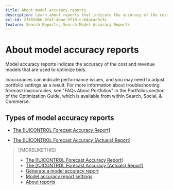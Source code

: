 ```yaml
---
title: About model accuracy reports
description: Learn about reports that indicate the accuracy of the cost and revenue models that are used to optimize bids.
exl-id: 2f655db6-8f4f-4eae-9f18-cc04acad3c5c
feature: Search Reports, Search Model Accuracy Reports
---
```

# About model accuracy reports

Model accuracy reports indicate the accuracy of the cost and revenue models that are used to optimize bids.

Inaccuracies can indicate performance issues, and you may need to adjust portfolio settings as a result. For more information about troubleshooting forecast inaccuracies, see "FAQs About Portfolios" in the Portfolios section of the Optimization Guide, which is available from within Search, Social, & Commerce.<!-- verify convention for referencing Optimization Guide here -->

## Types of model accuracy reports

* [The [!UICONTROL Forecast Accuracy Report]](forecast-accuracy-report.md)

* [The [!UICONTROL Forecast Accuracy (Actuals) Report]](forecast-accuracy-actuals-report.md)

>[!MORELIKETHIS]
>
>* [The [!UICONTROL Forecast Accuracy Report]](forecast-accuracy-report.md)
>* [The [!UICONTROL Forecast Accuracy (Actuals) Report]](forecast-accuracy-actuals-report.md)
>* [Generate a model accuracy report](model-accuracy-report-generate.md)
>* [Model accuracy report settings](/help/search-social-commerce/reports/management/model-accuracy/model-accuracy-report-settings.md)
>* [About reports](/help/search-social-commerce/reports/report-about.md)
